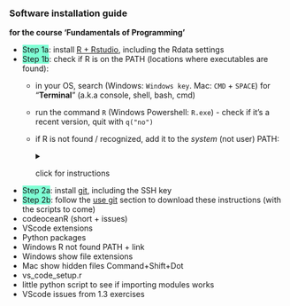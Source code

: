 

### Software installation guide

**for the course ‘Fundamentals of Programming’**

- <span style="background-color:aquamarine">Step 1a</span>: install [R +
  Rstudio](https://bookdown.org/brry/course/install.html), including the
  Rdata settings
- <span style="background-color:aquamarine">Step 1b</span>: check if R
  is on the PATH (locations where executables are found):
  - in your OS, search (Windows: `Windows key`. Mac: `CMD` + `SPACE`)
    for “**Terminal**” (a.k.a console, shell, bash, cmd)  
  - run the command `R` (Windows Powershell: `R.exe`) - check if it’s a
    recent version, quit with `q("no")`
  - if R is not found / recognized, add it to the *system* (not user)
    PATH:
    <details>

    <summary>

    click for instructions
    </summary>

    - copy the path where you installed R - or - in Rstudio -\> Tools
      -\> Global Options, copy the path
      (e.g. `C:\Program Files\R\R-4.5.1)`
    - search (`Windows key`) for “env”, click “Edit the system
      environment variables”, then “Environment Variables” ([guide with
      images](https://www.architectryan.com/2018/03/17/add-to-the-path-on-windows-10/))
    - under “**System** Variables” double click on “Path”
    - click “New” and copy-paste your installation location (if from
      Rstudio, add `\bin` at the end)

    </details>
- <span style="background-color:aquamarine">Step 2a</span>: install
  [git](https://bookdown.org/brry/course/git.html), including the SSH
  key  
- <span style="background-color:aquamarine">Step 2b</span>: follow the
  [use git](https://bookdown.org/brry/course/git.html#use-git) section
  to download these instructions (with the scripts to come)
- codeoceanR (short + issues)
- VScode extensions
- Python packages
- Windows R not found PATH + link
- Windows show file extensions
- Mac show hidden files Command+Shift+Dot
- vs_code_setup.r
- little python script to see if importing modules works
- VScode issues from 1.3 exercises

